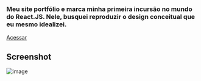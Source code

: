 ### Meu site portfólio e marca minha primeira incursão no mundo do React.JS. Nele, busquei reproduzir o design conceitual que eu mesmo idealizei.
<a href="https://micaelmuniz.com/">Acessar</a>

## Screenshot

![image](https://github.com/micaelmz/micaelmuniz.com/assets/96327378/2c4ab233-6c27-46e1-8600-c8897e7dd081)
